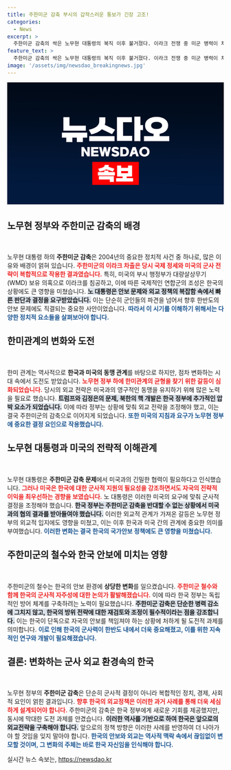 ```yaml
---
title: 주한미군 감축 부시의 갑작스러운 통보가 긴장 고조!
categories:
  - News
excerpt: >
  주한미군 감축의 싹은 노무현 대통령의 복직 이후 불거졌다. 이라크 전쟁 중 미군 병력이 차출되면서 한미관계가 위태로워졌고, 이는 트럼프가 재선할 경우 더욱 심화될 가능성이 커 보인다. 이 복잡한 외교 안보의 막전막후를 파헤쳐 본다.
feature_text: >
  주한미군 감축의 싹은 노무현 대통령의 복직 이후 불거졌다. 이라크 전쟁 중 미군 병력이 차출되면서 한미관계가 위태로워졌고, 이는 트럼프가 재선할 경우 더욱 심화될 가능성이 커 보인다. 이 복잡한 외교 안보의 막전막후를 파헤쳐 본다.
image: '/assets/img/newsdao_breakingnews.jpg'
---
```


<p><img src="/assets/img/newsdao_breakingnews.jpg" alt="koreaapp 속보" /></p>

<h2 data-ke-size="size26">노무현 정부와 주한미군 감축의 배경</h2>

<p data-ke-size="size16">&nbsp;</p>

<p>노무현 대통령 하의 <b>주한미군 감축</b>은 2004년의 중요한 정치적 사건 중 하나로, 많은 이유와 배경이 얽혀 있습니다. <b><span style="color: #ee2323;">주한미군의 이라크 차출은 당시 국제 정세와 미국의 군사 전략이 복합적으로 작용한 결과였습니다.</span></b> 특히, 미국의 부시 행정부가 대량살상무기(WMD) 보유 의혹으로 이라크를 침공하고, 이에 따른 국제적인 연합군의 조성은 한국의 상황에도 큰 영향을 미쳤습니다. <b><span style="background-color: #21538527;">노 대통령은 안보 문제와 외교 정책의 복잡함 속에서 빠른 판단과 결정을 요구받았습니다.</span></b> 이는 단순히 군인들의 파견을 넘어서 향후 한반도의 안보 문제에도 직결되는 중요한 사안이었습니다. <b><span style="color: #1a5490;">따라서 이 시기를 이해하기 위해서는 다양한 정치적 요소들을 살펴보아야 합니다.</span></b></p>

<h2 data-ke-size="size26">한미관계의 변화와 도전</h2>

<p data-ke-size="size16">&nbsp;</p>

<p>한미 관계는 역사적으로 <b>한국과 미국의 동맹 관계</b>를 바탕으로 하지만, 점차 변화하는 시대 속에서 도전도 받았습니다. <b><span style="color: #ee2323;">노무현 정부 하에 한미관계의 균형을 찾기 위한 갈등이 심화되었습니다.</span></b> 당시의 외교 전략은 미국과의 영구적인 동맹을 유지하기 위해 많은 노력을 필요로 했습니다. <b><span style="background-color: #21538527;">트럼프와 김정은의 문제, 북한의 핵 개발은 한국 정부에 추가적인 압박 요소가 되었습니다.</span></b> 이에 따라 정부는 상황에 맞춰 외교 전략을 조정해야 했고, 이는 결국 주한미군의 감축으로 이어지게 되었습니다. <b><span style="color: #1a5490;">또한 미국의 지침과 요구가 노무현 정부에 중요한 결정 요인으로 작용했습니다.</span></b></p>

<h2 data-ke-size="size26">노무현 대통령과 미국의 전략적 이해관계</h2>

<p data-ke-size="size16">&nbsp;</p>

<p>노무현 대통령은 <b>주한미군 감축 문제</b>에서 미국과의 긴밀한 협력이 필요하다고 인식했습니다. <b><span style="color: #ee2323;">그러나 미국은 한국에 대한 군사적 지원의 필요성을 강조하면서도 자국의 전략적 이익을 최우선하는 경향을 보였습니다.</span></b> 노 대통령은 이러한 미국의 요구에 맞춰 군사적 결정을 조정해야 했습니다. <b><span style="background-color: #21538527;">한국 정부는 주한미군 감축을 반대할 수 없는 상황에서 미국과의 협의 결과를 받아들여야 했습니다.</span></b> 이러한 외교적 관계가 가져온 갈등은 노무현 정부의 외교적 입지에도 영향을 미쳤고, 이는 이후 한국과 미국 간의 관계에 중요한 의미를 부여했습니다. <b><span style="color: #1a5490;">이러한 변화는 결국 한국의 국가안보 정책에도 큰 영향을 미쳤습니다.</span></b></p>

<h2 data-ke-size="size26">주한미군의 철수와 한국 안보에 미치는 영향</h2>

<p data-ke-size="size16">&nbsp;</p>

<p>주한미군의 철수는 한국의 안보 환경에 <b>상당한 변화</b>를 일으켰습니다. <b><span style="color: #ee2323;">주한미군 철수와 함께 한국의 군사적 자주성에 대한 논의가 활발해졌습니다.</span></b> 이에 따라 한국 정부는 독립적인 방어 체계를 구축하려는 노력이 필요했습니다. <b><span style="background-color: #21538527;">주한미군 감축은 단순한 병력 감소에 그치지 않고, 한국의 방위 전략에 대한 재검토와 조정이 필수적이라는 점을 강조합니다.</span></b> 이는 한국이 단독으로 자국의 안보를 책임져야 하는 상황에 처하게 될 도전적 과제를 의미합니다. <b><span style="color: #1a5490;">이로 인해 한국의 군사력이 한반도 내에서 더욱 중요해졌고, 이를 위한 지속적인 연구와 개발이 필요해졌습니다.</span></b></p>

<h2 data-ke-size="size26">결론: 변화하는 군사 외교 환경속의 한국</h2>

<p data-ke-size="size16">&nbsp;</p>

<p>노무현 정부의 <b>주한미군 감축</b>은 단순히 군사적 결정이 아니라 복합적인 정치, 경제, 사회적 요인이 얽힌 결과입니다. <b><span style="color: #ee2323;">향후 한국의 외교정책은 이러한 과거 사례를 통해 더욱 세심하게 설계되어야 합니다.</span></b> 주한미군의 감축은 한국 정부에게 새로운 기회를 제공했지만, 동시에 막대한 도전 과제를 안겼습니다. <b><span style="background-color: #21538527;">이러한 역사를 기반으로 하여 한국은 앞으로의 외교전략을 구축해야 합니다.</span></b> 앞으로의 정책 방향은 이러한 사례를 반영하여 더 나아가야 할 것임을 잊지 말아야 합니다. <b><span style="color: #1a5490;">한국의 안보와 외교는 역사적 맥락 속에서 끊임없이 변모할 것이며, 그 변화의 주체는 바로 한국 자신임을 인식해야 합니다.</span></b></p>
실시간 뉴스 속보는, <a href="https://newsdao.kr" rel="dofollow">https://newsdao.kr</a>


